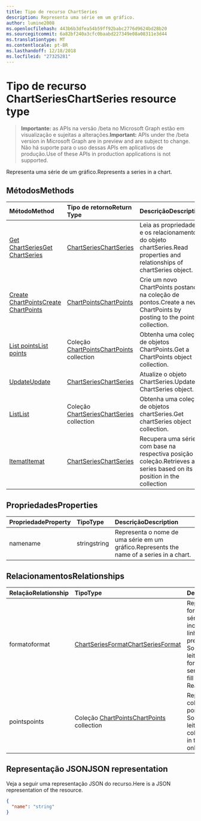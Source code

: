 ```yaml
---
title: Tipo de recurso ChartSeries
description: Representa uma série em um gráfico.
author: lumine2008
ms.openlocfilehash: 443b6b3dfea54b59ff92babc2776d9624bd28b20
ms.sourcegitcommit: 6a82bf240a3cfc0baabd227349e08a08311e3d44
ms.translationtype: MT
ms.contentlocale: pt-BR
ms.lasthandoff: 12/18/2018
ms.locfileid: "27325281"
---
```

# <a name="chartseries-resource-type"></a><span data-ttu-id="21344-103">Tipo de recurso ChartSeries</span><span class="sxs-lookup"><span data-stu-id="21344-103">ChartSeries resource type</span></span>

> <span data-ttu-id="21344-104">**Importante:** as APIs na versão /beta no Microsoft Graph estão em visualização e sujeitas a alterações.</span><span class="sxs-lookup"><span data-stu-id="21344-104">**Important:** APIs under the /beta version in Microsoft Graph are in preview and are subject to change.</span></span> <span data-ttu-id="21344-105">Não há suporte para o uso dessas APIs em aplicativos de produção.</span><span class="sxs-lookup"><span data-stu-id="21344-105">Use of these APIs in production applications is not supported.</span></span>

<span data-ttu-id="21344-106">Representa uma série de um gráfico.</span><span class="sxs-lookup"><span data-stu-id="21344-106">Represents a series in a chart.</span></span>


## <a name="methods"></a><span data-ttu-id="21344-107">Métodos</span><span class="sxs-lookup"><span data-stu-id="21344-107">Methods</span></span>

| <span data-ttu-id="21344-108">Método</span><span class="sxs-lookup"><span data-stu-id="21344-108">Method</span></span>           | <span data-ttu-id="21344-109">Tipo de retorno</span><span class="sxs-lookup"><span data-stu-id="21344-109">Return Type</span></span>    |<span data-ttu-id="21344-110">Descrição</span><span class="sxs-lookup"><span data-stu-id="21344-110">Description</span></span>|
|:---------------|:--------|:----------|
|[<span data-ttu-id="21344-111">Get ChartSeries</span><span class="sxs-lookup"><span data-stu-id="21344-111">Get ChartSeries</span></span>](../api/chartseries-get.md) | [<span data-ttu-id="21344-112">ChartSeries</span><span class="sxs-lookup"><span data-stu-id="21344-112">ChartSeries</span></span>](chartseries.md) |<span data-ttu-id="21344-113">Leia as propriedades e os relacionamentos do objeto chartSeries.</span><span class="sxs-lookup"><span data-stu-id="21344-113">Read properties and relationships of chartSeries object.</span></span>|
|[<span data-ttu-id="21344-114">Create ChartPoints</span><span class="sxs-lookup"><span data-stu-id="21344-114">Create ChartPoints</span></span>](../api/chartseries-post-points.md) |[<span data-ttu-id="21344-115">ChartPoints</span><span class="sxs-lookup"><span data-stu-id="21344-115">ChartPoints</span></span>](chartpoint.md)| <span data-ttu-id="21344-116">Crie um novo ChartPoints postando na coleção de pontos.</span><span class="sxs-lookup"><span data-stu-id="21344-116">Create a new ChartPoints by posting to the points collection.</span></span>|
|[<span data-ttu-id="21344-117">List points</span><span class="sxs-lookup"><span data-stu-id="21344-117">List points</span></span>](../api/chartseries-list-points.md) |<span data-ttu-id="21344-118">Coleção [ChartPoints](chartpoint.md)</span><span class="sxs-lookup"><span data-stu-id="21344-118">[ChartPoints](chartpoint.md) collection</span></span>| <span data-ttu-id="21344-119">Obtenha uma coleção de objetos ChartPoints.</span><span class="sxs-lookup"><span data-stu-id="21344-119">Get a ChartPoints object collection.</span></span>|
|[<span data-ttu-id="21344-120">Update</span><span class="sxs-lookup"><span data-stu-id="21344-120">Update</span></span>](../api/chartseries-update.md) | [<span data-ttu-id="21344-121">ChartSeries</span><span class="sxs-lookup"><span data-stu-id="21344-121">ChartSeries</span></span>](chartseries.md) |<span data-ttu-id="21344-122">Atualize o objeto ChartSeries.</span><span class="sxs-lookup"><span data-stu-id="21344-122">Update ChartSeries object.</span></span> |
|[<span data-ttu-id="21344-123">List</span><span class="sxs-lookup"><span data-stu-id="21344-123">List</span></span>](../api/chartseries-list.md) | <span data-ttu-id="21344-124">Coleção [ChartSeries](chartseries.md)</span><span class="sxs-lookup"><span data-stu-id="21344-124">[ChartSeries](chartseries.md) collection</span></span> |<span data-ttu-id="21344-125">Obtenha uma coleção de objetos chartSeries.</span><span class="sxs-lookup"><span data-stu-id="21344-125">Get chartSeries object collection.</span></span> |
|[<span data-ttu-id="21344-126">Itemat</span><span class="sxs-lookup"><span data-stu-id="21344-126">Itemat</span></span>](../api/chartseriescollection-itemat.md)|[<span data-ttu-id="21344-127">ChartSeries</span><span class="sxs-lookup"><span data-stu-id="21344-127">ChartSeries</span></span>](chartseries.md)|<span data-ttu-id="21344-128">Recupera uma série com base na respectiva posição na coleção.</span><span class="sxs-lookup"><span data-stu-id="21344-128">Retrieves a series based on its position in the collection</span></span>|

## <a name="properties"></a><span data-ttu-id="21344-129">Propriedades</span><span class="sxs-lookup"><span data-stu-id="21344-129">Properties</span></span>
| <span data-ttu-id="21344-130">Propriedade</span><span class="sxs-lookup"><span data-stu-id="21344-130">Property</span></span>     | <span data-ttu-id="21344-131">Tipo</span><span class="sxs-lookup"><span data-stu-id="21344-131">Type</span></span>   |<span data-ttu-id="21344-132">Descrição</span><span class="sxs-lookup"><span data-stu-id="21344-132">Description</span></span>|
|:---------------|:--------|:----------|
|<span data-ttu-id="21344-133">name</span><span class="sxs-lookup"><span data-stu-id="21344-133">name</span></span>|<span data-ttu-id="21344-134">string</span><span class="sxs-lookup"><span data-stu-id="21344-134">string</span></span>|<span data-ttu-id="21344-135">Representa o nome de uma série em um gráfico.</span><span class="sxs-lookup"><span data-stu-id="21344-135">Represents the name of a series in a chart.</span></span>|

## <a name="relationships"></a><span data-ttu-id="21344-136">Relacionamentos</span><span class="sxs-lookup"><span data-stu-id="21344-136">Relationships</span></span>
| <span data-ttu-id="21344-137">Relação</span><span class="sxs-lookup"><span data-stu-id="21344-137">Relationship</span></span> | <span data-ttu-id="21344-138">Tipo</span><span class="sxs-lookup"><span data-stu-id="21344-138">Type</span></span>   |<span data-ttu-id="21344-139">Descrição</span><span class="sxs-lookup"><span data-stu-id="21344-139">Description</span></span>|
|:---------------|:--------|:----------|
|<span data-ttu-id="21344-140">formato</span><span class="sxs-lookup"><span data-stu-id="21344-140">format</span></span>|[<span data-ttu-id="21344-141">ChartSeriesFormat</span><span class="sxs-lookup"><span data-stu-id="21344-141">ChartSeriesFormat</span></span>](chartseriesformat.md)|<span data-ttu-id="21344-p102">Representa a formatação de uma série do gráfico, que inclui a formatação de linha e de preenchimento. Somente leitura.</span><span class="sxs-lookup"><span data-stu-id="21344-p102">Represents the formatting of a chart series, which includes fill and line formatting. Read-only.</span></span>|
|<span data-ttu-id="21344-144">points</span><span class="sxs-lookup"><span data-stu-id="21344-144">points</span></span>|<span data-ttu-id="21344-145">Coleção [ChartPoints](chartpoint.md)</span><span class="sxs-lookup"><span data-stu-id="21344-145">[ChartPoints](chartpoint.md) collection</span></span>|<span data-ttu-id="21344-p103">Representa uma coleção de todos os pontos da série. Somente leitura.</span><span class="sxs-lookup"><span data-stu-id="21344-p103">Represents a collection of all points in the series. Read-only.</span></span>|

## <a name="json-representation"></a><span data-ttu-id="21344-148">Representação JSON</span><span class="sxs-lookup"><span data-stu-id="21344-148">JSON representation</span></span>

<span data-ttu-id="21344-149">Veja a seguir uma representação JSON do recurso.</span><span class="sxs-lookup"><span data-stu-id="21344-149">Here is a JSON representation of the resource.</span></span>

<!-- {
  "blockType": "resource",
  "optionalProperties": [

  ],
  "@odata.type": "microsoft.graph.chartSeries"
}-->

```json
{
  "name": "string"
}

```

<!-- uuid: 8fcb5dbc-d5aa-4681-8e31-b001d5168d79
2015-10-25 14:57:30 UTC -->
<!-- {
  "type": "#page.annotation",
  "description": "ChartSeries resource",
  "keywords": "",
  "section": "documentation",
  "tocPath": ""
}-->